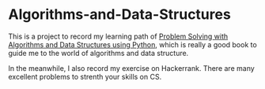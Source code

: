 # Algorithms-and-Data-Structures

This is a project to record my learning path of [
Problem Solving with Algorithms and Data Structures using Python](http://interactivepython.org/runestone/static/pythonds/index.html),
which is really a good book to guide me to the world of algorithms and data structure.

In the meanwhile, I also record my exercise on Hackerrank. There are many excellent problems to strenth your skills on CS.
